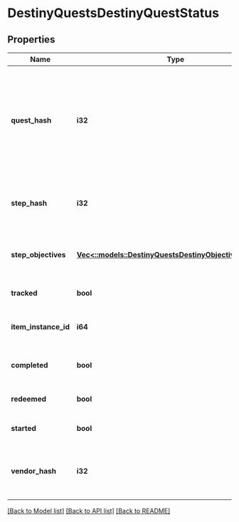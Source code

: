 # DestinyQuestsDestinyQuestStatus

## Properties
Name | Type | Description | Notes
------------ | ------------- | ------------- | -------------
**quest_hash** | **i32** | The hash identifier for the Quest Item. (Note: Quests are defined as Items, and thus you would use this to look up the quest&#39;s DestinyInventoryItemDefinition). For information on all steps in the quest, you can then examine its DestinyInventoryItemDefinition.setData property for Quest Steps (which are *also* items). You can use the Item Definition to display human readable data about the overall quest. | [optional] [default to null]
**step_hash** | **i32** | The hash identifier of the current Quest Step, which is also a DestinyInventoryItemDefinition. You can use this to get human readable data about the current step and what to do in that step. | [optional] [default to null]
**step_objectives** | [**Vec<::models::DestinyQuestsDestinyObjectiveProgress>**](Destiny.Quests.DestinyObjectiveProgress.md) | A step can have multiple objectives. This will give you the progress for each objective in the current step, in the order in which they are rendered in-game. | [optional] [default to null]
**tracked** | **bool** | Whether or not the quest is tracked | [optional] [default to null]
**item_instance_id** | **i64** | The current Quest Step will be an instanced item in the player&#39;s inventory. If you care about that, this is the instance ID of that item. | [optional] [default to null]
**completed** | **bool** | Whether or not the whole quest has been completed, regardless of whether or not you have redeemed the rewards for the quest. | [optional] [default to null]
**redeemed** | **bool** | Whether or not you have redeemed rewards for this quest. | [optional] [default to null]
**started** | **bool** | Whether or not you have started this quest. | [optional] [default to null]
**vendor_hash** | **i32** | If the quest has a related Vendor that you should talk to in order to initiate the quest/earn rewards/continue the quest, this will be the hash identifier of that Vendor. Look it up its DestinyVendorDefinition. | [optional] [default to null]

[[Back to Model list]](../README.md#documentation-for-models) [[Back to API list]](../README.md#documentation-for-api-endpoints) [[Back to README]](../README.md)


